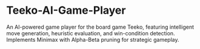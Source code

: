 # Teeko-AI-Game-Player
An AI-powered game player for the board game Teeko, featuring intelligent move generation, heuristic evaluation, and win-condition detection. Implements Minimax with Alpha-Beta pruning for strategic gameplay.
